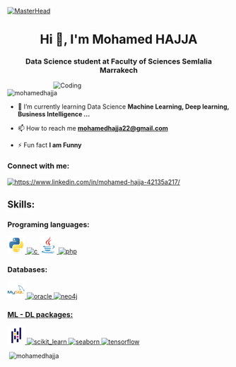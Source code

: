 [![MasterHead](https://arrayflaircom.files.wordpress.com/2021/06/bi-dashboard.gif)](https://mohamedhajja.io)
<h1 align="center">Hi 👋, I'm Mohamed HAJJA</h1>
<h3 align="center">Data Science student at Faculty of Sciences Semlalia Marrakech</h3>
<img  border-radius= 2px align="right" alt="Coding" width="400" src="https://dist.neo4j.com/wp-content/uploads/20220112171158/data-science-3.gif">




<p align="left"> <img src="https://komarev.com/ghpvc/?username=mohamedhajja&label=Profile%20views&color=0e75b6&style=flat" alt="mohamedhajja" /> </p>

- 🌱 I’m currently learning Data Science **Machine Learning, Deep learning, Business Intelligence ...**

- 📫 How to reach me **mohamedhajja22@gmail.com**

- ⚡ Fun fact **I am Funny**

<h3 align="left">Connect with me:</h3>
<p align="left">
<a href="https://linkedin.com/in/https://www.linkedin.com/in/mohamed-hajja-42135a217/" target="blank"><img align="center" src="https://raw.githubusercontent.com/rahuldkjain/github-profile-readme-generator/master/src/images/icons/Social/linked-in-alt.svg" alt="https://www.linkedin.com/in/mohamed-hajja-42135a217/" height="30" width="40" /></a>
</p>

<h2 align="left">Skills:</h2>

<h3 align="left">Programing languages:</h3>
<p align="left">
  <a href="https://www.python.org" target="_blank" rel="noreferrer">
    <img src="https://raw.githubusercontent.com/devicons/devicon/master/icons/python/python-original.svg" alt="python" width="40" height="40"/>
  
  <a href="https://www.cprogramming.com/" target="_blank" rel="noreferrer">
    <img src="https://github.com/rahuldkjain/github-profile-readme-generator/blob/master/src/images/icons/ProgrammingLanguages/c.svg" alt="c" width="40" height="40"/>
  </a>
  <a href="https://www.java.com" target="_blank" rel="noreferrer">
    <img src="https://raw.githubusercontent.com/devicons/devicon/master/icons/java/java-original.svg" alt="java" width="40" height="40"/>
  </a>
  <a href="https://www.php.net/" target="_blank" rel="noreferrer">
    <img src="https://github.com/rahuldkjain/github-profile-readme-generator/blob/master/src/images/icons/ProgrammingLanguages/php.svg" alt="php" width="40" height="40"/>
  </a>
  
</p>

<h3 align="left">Databases:</h3>
<p align="left">
  <a href="https://www.mysql.com/" target="_blank" rel="noreferrer">
    <img src="https://raw.githubusercontent.com/devicons/devicon/master/icons/mysql/mysql-original-wordmark.svg" alt="mysql" width="40" height="40"/>
  </a>
  <a href="https://www.oracle.com/id/" target="_blank" rel="noreferrer">
    <img src="https://github.com/rahuldkjain/github-profile-readme-generator/blob/master/src/images/icons/Database/oracle.svg" alt="oracle" width="40" height="40"/>
  </a>
  <a href="https://neo4j.com/" target="_blank" rel="noreferrer">
    <img src="https://encrypted-tbn0.gstatic.com/images?q=tbn:ANd9GcRW2V3iCgz2kHfqWzleIcaxghSxdWHVfjZwoHeL4RpS4Q&s" alt="neo4j" width="40" height="40"/>

</p>



<h3 align="left">ML - DL packages:</h3>
<p align="left">
  <a href="https://pandas.pydata.org/" target="_blank" rel="noreferrer">
    <img src="https://raw.githubusercontent.com/devicons/devicon/2ae2a900d2f041da66e950e4d48052658d850630/icons/pandas/pandas-original.svg" alt="pandas" width="40" height="40"/>
  </a>
  <a href="https://scikit-learn.org/" target="_blank" rel="noreferrer">
    <img src="https://upload.wikimedia.org/wikipedia/commons/0/05/Scikit_learn_logo_small.svg" alt="scikit_learn" width="40" height="40"/>
  </a>
  <a href="https://seaborn.pydata.org/" target="_blank" rel="noreferrer">
    <img src="https://seaborn.pydata.org/_images/logo-mark-lightbg.svg" alt="seaborn" width="40" height="40"/>
  </a>
  <a href="https://www.tensorflow.org" target="_blank" rel="noreferrer">
    <img src="https://www.vectorlogo.zone/logos/tensorflow/tensorflow-icon.svg" alt="tensorflow" width="40" height="40"/>
  </a>
</p>

<p>&nbsp;<img align="center" src="https://github-readme-stats.vercel.app/api?username=mohamedhajja&show_icons=true&locale=en" alt="mohamedhajja" /></p>
